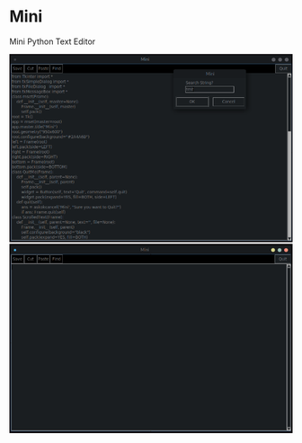 # Mini
Mini Python Text Editor 

![Alt text](https://github.com/X1pe0/Mini/blob/main/img/Screenshot%20at%202021-01-27%2011-46-29.png "Image")
![Alt text](https://github.com/X1pe0/Mini/blob/main/img/Screenshot%20at%202021-01-27%2011-45-47.png "Image")
